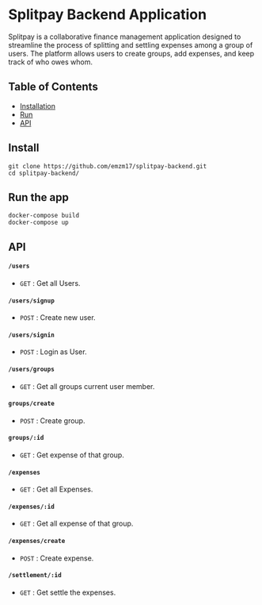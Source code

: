 # Splitpay Backend Application
Splitpay is a collaborative finance management application designed to streamline the process of splitting and settling expenses among a group of users. The platform allows users to create groups, add expenses, and keep track of who owes whom.


## Table of Contents

- [Installation](#installation)
- [Run](#run)
- [API](#api)


## Install

    git clone https://github.com/emzm17/splitpay-backend.git
    cd splitpay-backend/

## Run the app


    docker-compose build
    docker-compose up

    
## API

#### `/users`
* `GET` : Get all Users.
#### `/users/signup`
* `POST` : Create new user.
#### `/users/signin`
* `POST` : Login as User.
#### `/users/groups`
* `GET` : Get all groups current user member.
#### `groups/create`
* `POST` : Create group.
#### `groups/:id`
* `GET` : Get expense of that group.
#### `/expenses`
* `GET` : Get all Expenses.
#### `/expenses/:id`
* `GET` : Get all expense of that group.
#### `/expenses/create`
* `POST` : Create expense.
#### `/settlement/:id`
* `GET` : Get settle the expenses.
  
  
  
   
   
   
  
  
  
 
 
    




  

